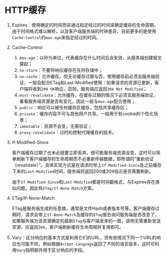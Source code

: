 # HTTP缓存

1.  Expires：使用确定的时间而非通过指定经过的时间来确定缓存的生命周期。由于时间格式难以解析，以及客户端服务端的时钟差异，目前更多的是使用`Cache-Control`的`max-age`来指定经过的时间。

2.  Cache-Control

    1.  `max-age`：以秒为单位，代表缓存在什么时间后会失效，从服务端创建报文算起；
    2.  `no-store`：不要将响应缓存在任何存储中；
    3.  `no-cache`：允许缓存，但无论缓存过期与否，使用缓存前必须去服务端验证，一般会配合ETag和Last-Modified使用：如果请求的资源已更新，客户端将收到`200 OK`响应，否则，服务端应返回`304 Not Modified`；
    4.  `must-revalidate`：允许缓存，在缓存过期的情况下必须去服务端验证，看看服务端资源是否有变化，因此一般与`max-age`配合使用；
    5.  `public`：响应可以被任何缓存区缓存，包括共享缓存区；
    6.  `private`：缓存内容不可与其他用户共享，一般用于有cookie的个性化场景；
    7.  `immutable`：资源不会变，无需验证；
    8.  `proxy-revalidate`：过时的控制代理缓存的技术。

3.  If-Modified-Since

    客户端缓存过期了也未必就要立即丢弃，很可能服务端资源没变，这时可以简单刷新下客户端缓存的生命周期而不必重新传输数据，即所谓的“重新验证（revalidate）”。具体实现方式是在请求时带上`If-Modified-Since`及之前缓存下来的`Last-Modified`时间，服务端将返回200或304指示是否需要刷新。

    由于`If-Modified-Since`和`Last-Modified`都是时间戳格式，与Expires存在类似问题，因此有`ETag/If-None-Match`方案。

4.  ETag/If-None-Match

    ETag是服务端生成的任意值，通常是文件Hash或者版本号等。客户端缓存过期时，请求会带上`If-None-Match`及缓存的`ETag`值去询问服务端是否改变了，如果服务端为该资源确定的最新`ETag`与客户端发来的一致，说明无需重新发送资源，应返回`304`，客户端刷新缓存生命周期并复用即可。

5.  Vary：区分响应的基本方式是利用它们的URL，但有些情况下同一个URL的响应也可能不同，例如根据`Accept-Language`返回了不同的语言版本，这时可利用`Vary`指明额外用于区分响应的字段。

